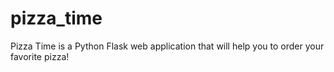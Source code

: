 # pizza_time
Pizza Time is a Python Flask web application that will help you to order your favorite pizza!
